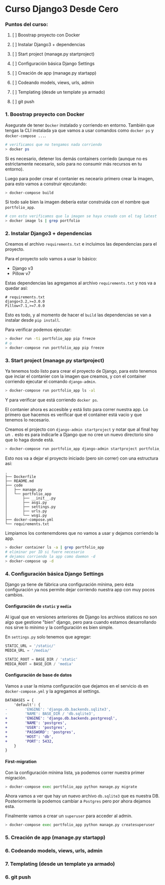 # Curso Django3 Desde Cero


### Puntos del curso:

1. [ ] Boostrap proyecto con Docker

2. [ ] Instalar Django3 + dependencias

3. [ ] Start project (manage.py startproject)

4. [ ] Configuración básica Django Settings

5. [ ] Creación de app (manage.py startapp)

6. [ ] Codeando models, views, urls, admin

7. [ ] Templating (desde un template ya armado)

8. [ ] git push



### 1. Boostrap proyecto con Docker

Asegurate de tener `Docker` instalado y corriendo en entorno. También que tengas la CLI 
instalada ya que vamos a usar comandos como `docker ps` y `docker-compose ...`.


```bash
# verificamos que no tengamos nada corriendo
> docker ps
```

Si es necesario, detener los demás containers corriedo (aunque no es estrictamente necesario, 
solo para no consumir más recursos en tu entorno).

Luego para poder crear el contanier es neceario primero crear la imagen, para esto
vamos a construir ejecutando:

```bash
> docker-compose build
```

Si todo sale bien la imagen debería estar construida con el nombre que `portfolio_app`.

```bash
# con esto verificamos que la imagen se haya creado con el tag latest
> docker image ls | grep portfolio
```


### 2. Instalar Django3 + dependencias

Creamos el archivo `requirements.txt` e incluimos las dependencias para el proyecto.

Para el proyecto solo vamos a usar lo básico:

- Django v3
- Pillow v7

Estas dependencias las agregamos al archivo `requirements.txt` y nos va a quedar así:

```
# requirements.txt
django<3.2,>=3.0.0
Pillow<7.1,>=7.0.0
```

Esto es todo, y al momento de hacer el `build` las dependencias se van a instalar desde 
`pip install`.

Para verificar podemos ejecutar:

```bash
> docker run -ti portfolio_app pip freeze
# o
> docker-compose run portfolio_app pip freeze
```


### 3. Start project (manage.py startproject)

Ya tenemos todo listo para crear el proyecto de Django, para esto tenemos que inciar el contanier con la imagen que creamos, y con el container corriendo ejecutar el comando `django-admin`.

```bash
> docker-compose run portfolio_app ls -al
``` 

Y para verificar que está corriendo `docker ps`.

El contanier ahora es accesible y está listo para correr nuestra app. Lo primero que hacemos es
verificar que el container está vacio y que tenemos lo necesario.

Creamos el projecto con `django-admin startproject` y notar que al final hay un `.` esto es para 
indicarle a Django que no cree un nuevo directorio sino que lo haga donde está.

```bash
> docker-compose run portfolio_app django-admin startproject portfolio_app .
```

Esto nos va a dejar el proyecto iniciado (pero sin correr) con una estructura así:

```
.
├── Dockerfile
├── README.md
├── code
│   ├── manage.py
│   └── portfolio_app
│       ├── __init__.py
│       ├── asgi.py
│       ├── settings.py
│       ├── urls.py
│       └── wsgi.py
├── docker-compose.yml
└── requirements.txt
```

Limpiamos los contenemdores que no vamos a usar y dejamos corriendo la app.

```bash
> docker container ls -a | grep portfolio_app
# eliminar por ID si fuere necesario
# dejamos corriendo la app como daemon -d
> docker-compose up -d
```


### 4. Configuración básica Django Settings

Django ya tiene de fábrica una configuración mínima, pero ésta configuración ya nos
permite dejar corriendo nuestra app con muy pocos cambios. 


#### Configuración de `static` y `media`

Al igual que en versiones anteriores de Django los archivos staticos no son algo que
gestione "bien" django, pero para cuando estamos desarrollando nos sirve lo mínimo y 
la configuración es bien simple.

En `settings.py` solo tenemos que agregar:


```python
STATIC_URL = '/static/'
MEDIA_URL = '/media/'

STATIC_ROOT = BASE_DIR / 'static'
MEDIA_ROOT = BASE_DIR / 'media'
```


#### Configuración de base de datos

Vamos a usar la misma configuración que dejamos en el servicio `db` en `docker-compose.yml`
y la agregamos al settings.

```diff
DATABASES = {
    'default': {
-        'ENGINE': 'django.db.backends.sqlite3',
-        'NAME': BASE_DIR / 'db.sqlite3',
+        'ENGINE': 'django.db.backends.postgresql',
+        'NAME': 'postgres',
+        'USER': 'postgres',
+        'PASSWORD': 'postgres',
+        'HOST': 'db',
+        'PORT': 5432,
    }
}
```


#### First-migration

Con la configuración mínima lista, ya podemos correr nuestra primer migración.

```bash
> docker-compose exec portfolio_app python manage.py migrate
```

Ahora vamos a ver que hay un nuevo archivo `db.sqlite3` que es nuestra DB.
Posteriormente la podemos cambiar a `Postgres` pero por ahora dejamos esta.

Finalmente vamos a crear un `superuser` para acceder al admin.

```bash
> docker-compose exec portfolio_app python manage.py createsuperuser
```


### 5. Creación de app (manage.py startapp)

### 6. Codeando models, views, urls, admin

### 7. Templating (desde un template ya armado)

### 6. git push
